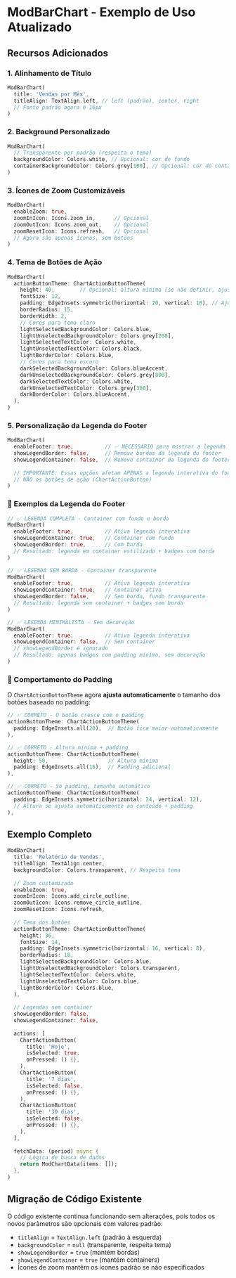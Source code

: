 # ModBarChart - Exemplo de Uso Atualizado

## Recursos Adicionados

### 1. Alinhamento de Título
```dart
ModBarChart(
  title: 'Vendas por Mês',
  titleAlign: TextAlign.left, // left (padrão), center, right
  // Fonte padrão agora é 16px
)
```

### 2. Background Personalizado
```dart
ModBarChart(
  // Transparente por padrão (respeita o tema)
  backgroundColor: Colors.white, // Opcional: cor de fundo
  containerBackgroundColor: Colors.grey[100], // Opcional: cor do container
)
```

### 3. Ícones de Zoom Customizáveis
```dart
ModBarChart(
  enableZoom: true,
  zoomInIcon: Icons.zoom_in,      // Opcional
  zoomOutIcon: Icons.zoom_out,    // Opcional  
  zoomResetIcon: Icons.refresh,   // Opcional
  // Agora são apenas ícones, sem botões
)
```

### 4. Tema de Botões de Ação
```dart
ModBarChart(
  actionButtonTheme: ChartActionButtonTheme(
    height: 40,        // Opcional: altura mínima (se não definir, ajusta pelo padding)
    fontSize: 12,
    padding: EdgeInsets.symmetric(horizontal: 20, vertical: 10), // Ajusta tamanho automaticamente
    borderRadius: 15,
    borderWidth: 2,
    // Cores para tema claro
    lightSelectedBackgroundColor: Colors.blue,
    lightUnselectedBackgroundColor: Colors.grey[200],
    lightSelectedTextColor: Colors.white,
    lightUnselectedTextColor: Colors.black,
    lightBorderColor: Colors.blue,
    // Cores para tema escuro
    darkSelectedBackgroundColor: Colors.blueAccent,
    darkUnselectedBackgroundColor: Colors.grey[800],
    darkSelectedTextColor: Colors.white,
    darkUnselectedTextColor: Colors.grey[300],
    darkBorderColor: Colors.blueAccent,
  ),
)
```

### 5. Personalização da Legenda do Footer
```dart
ModBarChart(
  enableFooter: true,          // ✅ NECESSÁRIO para mostrar a legenda
  showLegendBorder: false,     // Remove bordas da legenda do footer
  showLegendContainer: false,  // Remove container da legenda do footer
  
  // IMPORTANTE: Essas opções afetam APENAS a legenda interativa do footer,
  // NÃO os botões de ação (ChartActionButton)
)
```

### 🎨 Exemplos da Legenda do Footer

```dart
// ✅ LEGENDA COMPLETA - Container com fundo e borda
ModBarChart(
  enableFooter: true,          // Ativa legenda interativa
  showLegendContainer: true,   // Container com fundo
  showLegendBorder: true,      // Com borda
  // Resultado: legenda em container estilizado + badges com borda
)

// ✅ LEGENDA SEM BORDA - Container transparente
ModBarChart(
  enableFooter: true,          // Ativa legenda interativa  
  showLegendContainer: true,   // Container ativo
  showLegendBorder: false,     // Sem borda, fundo transparente
  // Resultado: legenda sem container + badges sem borda
)

// ✅ LEGENDA MINIMALISTA - Sem decoração
ModBarChart(
  enableFooter: true,          // Ativa legenda interativa
  showLegendContainer: false,  // Sem container
  // showLegendBorder é ignorado
  // Resultado: apenas badges com padding mínimo, sem decoração
)
```

### 📐 Comportamento do Padding

O `ChartActionButtonTheme` agora **ajusta automaticamente** o tamanho dos botões baseado no padding:

```dart
// ✅ CORRETO - O botão cresce com o padding
actionButtonTheme: ChartActionButtonTheme(
  padding: EdgeInsets.all(20),  // Botão fica maior automaticamente
),

// ✅ CORRETO - Altura mínima + padding
actionButtonTheme: ChartActionButtonTheme(
  height: 50,                   // Altura mínima
  padding: EdgeInsets.all(16),  // Padding adicional
),

// ✅ CORRETO - Só padding, tamanho automático
actionButtonTheme: ChartActionButtonTheme(
  padding: EdgeInsets.symmetric(horizontal: 24, vertical: 12),
  // Altura se ajusta automaticamente ao conteúdo + padding
),
```

## Exemplo Completo

```dart
ModBarChart(
  title: 'Relatório de Vendas',
  titleAlign: TextAlign.center,
  backgroundColor: Colors.transparent, // Respeita tema
  
  // Zoom customizado
  enableZoom: true,
  zoomInIcon: Icons.add_circle_outline,
  zoomOutIcon: Icons.remove_circle_outline,
  zoomResetIcon: Icons.refresh,
  
  // Tema dos botões
  actionButtonTheme: ChartActionButtonTheme(
    height: 36,
    fontSize: 14,
    padding: EdgeInsets.symmetric(horizontal: 16, vertical: 8),
    borderRadius: 18,
    lightSelectedBackgroundColor: Colors.blue,
    lightUnselectedBackgroundColor: Colors.transparent,
    lightSelectedTextColor: Colors.white,
    lightUnselectedTextColor: Colors.blue,
    lightBorderColor: Colors.blue,
  ),
  
  // Legendas sem container
  showLegendBorder: false,
  showLegendContainer: false,
  
  actions: [
    ChartActionButton(
      title: 'Hoje',
      isSelected: true,
      onPressed: () {},
    ),
    ChartActionButton(
      title: '7 dias',
      isSelected: false,
      onPressed: () {},
    ),
    ChartActionButton(
      title: '30 dias',
      isSelected: false,
      onPressed: () {},
    ),
  ],
  
  fetchData: (period) async {
    // Lógica de busca de dados
    return ModChartData(items: []);
  },
)
```

## Migração de Código Existente

O código existente continua funcionando sem alterações, pois todos os novos parâmetros são opcionais com valores padrão:

- `titleAlign` = `TextAlign.left` (padrão à esquerda)
- `backgroundColor` = `null` (transparente, respeita tema)
- `showLegendBorder` = `true` (mantém bordas)
- `showLegendContainer` = `true` (mantém containers)
- Ícones de zoom mantêm os ícones padrão se não especificados
